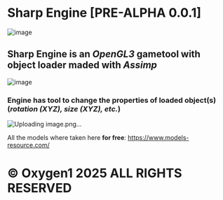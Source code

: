 # Sharp Engine [PRE-ALPHA 0.0.1]
![image](https://github.com/user-attachments/assets/e9a7f600-a4a6-492e-8caf-46b68649d966)

## **Sharp Engine** is an *OpenGL3* gametool with object loader maded with *Assimp* 

![image](https://github.com/user-attachments/assets/ed104acf-eca1-4a64-b5c6-77ccad72a207)

### Engine has tool to change the properties of loaded object(s) (*rotation (XYZ), size (XYZ), etc.*)

![Uploading image.png…]()

All the models where taken here **for free**: https://www.models-resource.com/

# © Oxygen1 2025 ALL RIGHTS RESERVED
